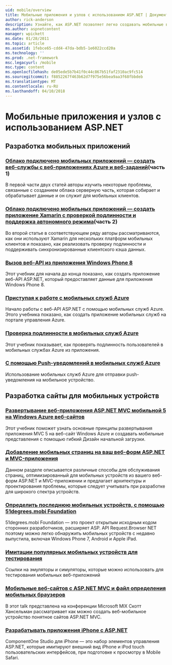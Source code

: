 ```yaml
---
uid: mobile/overview
title: Мобильные приложения и узлов с использованием ASP.NET | Документы Microsoft
author: rick-anderson
description: Узнайте, как ASP.NET позволяет легко создавать мобильные веб-приложения
ms.author: aspnetcontent
manager: wpickett
ms.date: 01/28/2011
ms.topic: article
ms.assetid: 1febce65-cdd4-47da-bdb5-1e6022ccd20a
ms.technology: ''
ms.prod: .net-framework
msc.legacyurl: /mobile
msc.type: content
ms.openlocfilehash: de05ede5b7b41f0c44c867b51faf2310ac9fc514
ms.sourcegitcommit: f8852267f463b62d7f975e56bea9aa3f68fbbdeb
ms.translationtype: MT
ms.contentlocale: ru-RU
ms.lasthandoff: 04/10/2018
---
```

<a name="mobile-apps--sites-with-aspnet"></a>Мобильные приложения и узлов с использованием ASP.NET
====================
## <a name="develop-mobile-apps"></a>Разработка мобильных приложений


### <a name="cloud-connected-mobile-apps---create-a-web-service-with-azure-web-apps-and-webjobshttpsmsdnmicrosoftcommagazinemt185572part-1"></a>[Облако подключено мобильных приложений — создать веб-службы с веб-приложениях Azure и веб-заданий](https://msdn.microsoft.com/magazine/mt185572)(часть 1)

В первой части двух статей авторы изучить некоторые проблемы, связанные с созданием облака серверную часть, которая собирает и обрабатывает данные и он служит для мобильных клиентов.


### <a name="cloud-connected-mobile-apps---build-a-xamarin-app-with-authentication-and-offline-supporthttpsmsdnmicrosoftcommagazinemt422581aspxpart-2"></a>[Облако подключено мобильных приложений — создать приложение Xamarin с проверкой подлинности и поддержка автономного режима](https://msdn.microsoft.com/magazine/mt422581.aspx)(часть 2)

Во второй статье в соответствующем ряду авторы рассматриваются, как они используют Xamarin для нескольких платформ мобильных клиентов и показано, как реализовать проверку подлинности и поддерживать синхронизированные клиентского кэша данных.


### <a name="calling-web-api-from-a-windows-phone-8-applicationweb-apioverviewmobile-clientscalling-web-api-from-a-windows-phone-8-applicationmd"></a>[Вызов веб-API из приложения Windows Phone 8](../web-api/overview/mobile-clients/calling-web-api-from-a-windows-phone-8-application.md)

Этот учебник для начала до конца показано, как создать приложение веб-API ASP.NET, который предоставляет данные для приложения Windows Phone 8.


### <a name="get-started-with-azure-mobile-serviceshttpsazuremicrosoftcomdocumentationarticlesmobile-services-dotnet-backend-windows-store-dotnet-get-startedwtmcidzumoaspnet"></a>[Приступая к работе с мобильных служб Azure](https://azure.microsoft.com/documentation/articles/mobile-services-dotnet-backend-windows-store-dotnet-get-started?WT.mc_id=zumo_aspnet)

Начало работы с веб-API ASP.NET с помощью мобильных служб Azure. Этого учебника показано, как создать приложение мобильных служб на портале управления Azure.


### <a name="authentication-in-azure-mobile-serviceshttpsazuremicrosoftcomdocumentationarticlesmobile-services-dotnet-backend-windows-store-dotnet-get-started-userswtmcidzumoaspnet"></a>[Проверка подлинности в мобильных служб Azure](https://azure.microsoft.com/documentation/articles/mobile-services-dotnet-backend-windows-store-dotnet-get-started-users/?WT.mc_id=zumo_aspnet)

Этот учебник показывает, как проверять подлинность пользователей в мобильных службах Azure из приложения.


### <a name="using-push-notifications-in-azure-mobile-serviceshttpsazuremicrosoftcomdocumentationarticlesmobile-services-dotnet-backend-windows-store-dotnet-get-started-pushwtmcidzumoaspnet"></a>[С помощью Push-уведомлений в мобильных служб Azure](https://azure.microsoft.com/documentation/articles/mobile-services-dotnet-backend-windows-store-dotnet-get-started-push/?WT.mc_id=zumo_aspnet)

Использование мобильных служб Azure для отправки push-уведомления на мобильное устройство.


## <a name="develop-mobile-sites"></a>Разработка сайты для мобильных устройств


### <a name="deploy-an-mobile-friendly-aspnet-mvc-5-web-application-on-windows-azure-web-siteshttpsdocsmicrosoftcomazureapp-service-webweb-sites-dotnet-deploy-aspnet-mvc-mobile-app"></a>[Развертывание веб-приложения ASP.NET MVC мобильной 5 на Windows Azure веб-сайтов](https://docs.microsoft.com/azure/app-service-web/web-sites-dotnet-deploy-aspnet-mvc-mobile-app)

Этот учебник поможет узнать основные принципы развертывания приложения MVC 5 на веб-сайт Windows Azure и создавать мобильные представления с помощью гибкий Дизайн начальной загрузки.


### <a name="add-mobile-pages-to-your-aspnet-web-forms--mvc-applicationwhitepapersadd-mobile-pages-to-your-aspnet-web-forms-mvc-applicationmd"></a>[Добавление мобильных страниц на ваш веб-форм ASP.NET и MVC-приложения](../whitepapers/add-mobile-pages-to-your-aspnet-web-forms-mvc-application.md)

Данном разделе описывается различные способы для обслуживания страниц, оптимизированный для мобильных устройств из вашего веб-форм ASP.NET и MVC-приложении и предлагает архитектуры и проектирования проблемы, которые следует учитывать при разработке для широкого спектра устройств.


### <a name="detect-the-latest-mobile-devices-using-51degreesmobi-foundationhttpsgithubcom51degreesdotnet-device-detection"></a>[Определить последнюю мобильных устройств, с помощью 51degrees.mobi Foundation](https://github.com/51Degrees/dotNET-Device-Detection)

51degrees.mobi Foundation — это проект открытым исходным кодом сторонних разработчиков, расширяет ASP. API Request.Browser NET поэтому можно легко обнаружить мобильных устройств с недавно выпустила, включая Windows Phone 7, Android и Apple iPad.


### <a name="simulate-popular-mobile-devices-for-testingdevice-simulatorsmd"></a>[Имитации популярных мобильных устройств для тестирования](device-simulators.md)

Ссылки на эмуляторы и симуляторы, которые можно использовать для тестирования мобильных веб-приложений


### <a name="mobile-web-sites-with-aspnet-mvc-and-the-mobile-browser-definition-filehttpwwwhanselmancomblogmixmobilewebsiteswithaspnetmvcandthemobilebrowserdefinitionfileaspx"></a>[Мобильные веб-сайтов с ASP.NET MVC и файл определения мобильных браузеров](http://www.hanselman.com/blog/MixMobileWebSitesWithASPNETMVCAndTheMobileBrowserDefinitionFile.aspx)

В этот talk представлена на конференции Microsoft MIX Скотт Хансельман рассматривает как можно создать веб-мобильное устройство понятное сайтов ASP.NET MVC.


### <a name="develop-iphone-applications-with-aspnethttplabscomponentonecomiphone"></a>[Разрабатывать приложения iPhone с ASP.NET](http://labs.componentone.com/iPhone/)

ComponentOne Studio для iPhone — это набор элементов управления ASP.NET, которые имитируют внешний вид iPhone и iPod touch пользовательских интерфейсов, при подготовке к просмотру в Mobile Safari.
